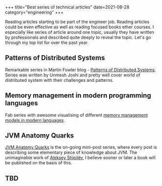 +++
title="Best series of technical articles"
date=2021-08-28
category="engineering"
+++

Reading articles starting to be part of the engineer job. Reading articles could be even effective
as well as reading focused books ether courses. I especially like series of article around one
topic, usually they have written by professionals and described quite deeply to reveal the topic.
Let's go through my top list for over the past year.

## Patterns of Distributed Systems

Remarkable series in Martin Fowler blog - [Patterns of Distributed Systems](https://martinfowler.com/articles/patterns-of-distributed-systems/). Series was written by Unmesh Joshi and pretty well cover world of distributed system with their challenges and patterns.  

## Memory management in modern programming languages
Fab series with awesome visualising of different [memory management models in modern languages](https://deepu.tech/memory-management-in-programming/).

## JVM Anatomy Quarks

[JVM Anatomy Quarks](https://shipilev.net/jvm/anatomy-quarks/) is the on-going mini-post series,
where every post is describing some elementary piece of knowledge about JVM. The unimaginable work
of [Aleksey Shipilëv](https://twitter.com/shipilev), I believe sooner or later a book will be
published on the basis of this.

## TBD